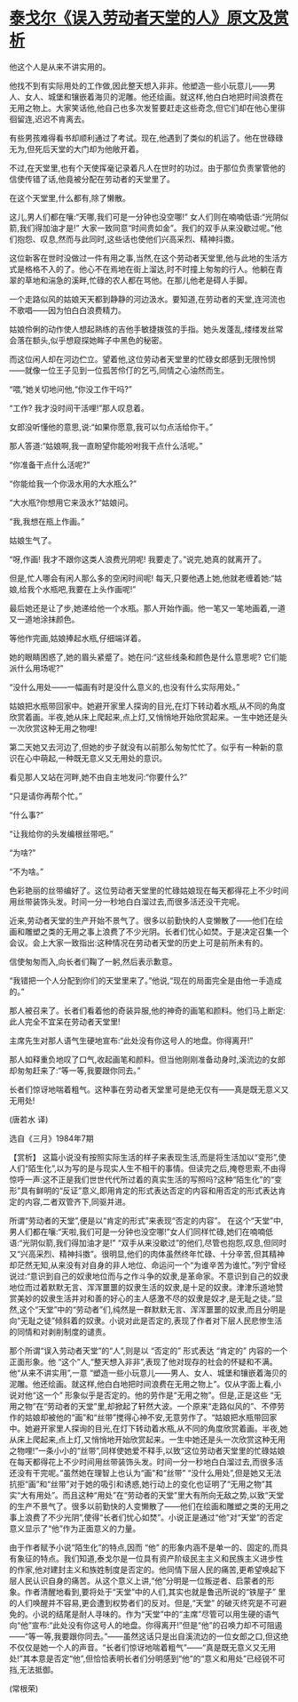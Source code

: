 # [泰戈尔《误入劳动者天堂的人》原文及赏析](https://www.vrrw.net/wx/15348.html)

他这个人是从来不讲实用的。

他找不到有实际用处的工作做,因此整天想入非非。他塑造一些小玩意儿——男人、女人、城堡和镶嵌着海贝的泥雕。他还绘画。就这样,他白白地把时间浪费在无用之物上。大家笑话他,他自己也多次发誓要赶走这些奇念,但它们却在他心里徘徊留连,迟迟不肯离去。

有些男孩难得看书却顺利通过了考试。现在,他遇到了类似的机运了。他在世碌碌无为,但死后天堂的大门却为他敞开着。

不过,在天堂里,也有个天使挥毫记录着凡人在世时的功过。由于那位负责掌管他的信使传错了话,他竟被分配在劳动者的天堂里了。

在这个天堂里,什么都有,除了懒散。

这儿,男人们都在嚷:“天哪,我们可是一分钟也没空哪!” 女人们则在喃喃低语:“光阴似箭,我们得加油才是!” 大家一致同意“时间贵如金”。我们的双手从来没歇过呢。”他们抱怨、叹息,然而与此同时,这些话也使他们兴高采烈、精神抖擞。

这位新客在世时没做过一件有用之事,当然,在这个劳动者天堂里,他与此地的生活方式是格格不入的了。他心不在焉地在街上溜达,时不时撞上匆匆的行人。他躺在青翠的草地和湍急的溪畔,忙碌的农人都在骂他。在那儿他老是碍人手脚。

一个走路似风的姑娘天天都到静静的河边汲水。要知道,在劳动者的天堂,连河流也不歌唱——因为怕白白浪费精力。

姑娘伶俐的动作使人想起熟练的吉他手敏捷拨弦的手指。她头发蓬乱,缕缕发丝常会落在额头,似乎想窥探她眸子中黑色的秘密。

而这位闲人却在河边伫立。望着他,这位劳动者天堂里的忙碌女郎感到无限怜悯——就像一位王子见到一位孤苦伶仃的乞丐,同情之心油然而生。

“喂,”她关切地问他,“你没工作干吗?”

“工作? 我才没时间干活哩!”那人叹息着。

女郎没听懂他的意思,说:“如果你愿意,我可以匀点活给你干。”

那人答道:“姑娘啊,我一直盼望你能吩咐我干点什么活呢。”

“你准备干点什么活呢?”

“你能给我一个你汲水用的大水瓶么?”

“大水瓶?你想用它来汲水?”姑娘问。

“我,我想在瓶上作画。”

姑娘生气了。

“呀,作画! 我才不跟你这类人浪费光阴呢! 我要走了。”说完,她真的就离开了。

但是,忙人哪会有闲人那么多的空闲时间呢! 每天,只要他遇上她,他就老缠着她:“姑娘,给我个水瓶吧,我要在上头作画呢!”

最后她还是让了步,她递给他一个水瓶。那人开始作画。他一笔又一笔地画着,一道又一道地涂抹颜色。

等他作完画,姑娘捧起水瓶,仔细端详着。

她的眼睛困惑了,她的眉头紧蹙了。她在问:“这些线条和颜色是什么意思呢? 它们能派什么用场呢?”

“没什么用处——一幅画有时是没什么意义的,也没有什么实际用处。”

姑娘把水瓶带回家中。她避开家里人探询的目光,在灯下转动着水瓶,从不同的角度欣赏着画。半夜,她从床上爬起来,点上灯,又悄悄地开始欣赏起来。一生中她还是头一次欣赏这种无用之物哩!

第二天她又去河边了,但她的步子就没有以前那么匆匆忙忙了。似乎有一种新的意识在心中萌起,一种既无意义又无用处的意识。

看见那人又站在河畔,她不由自主地发问:“你要什么?”

“只是请你再帮个忙。”

“什么事?”

“让我给你的头发编根丝带吧。”

“为啥?”

“不为啥。”

色彩艳丽的丝带编好了。这位劳动者天堂里的忙碌姑娘现在每天都得花上不少时间用丝带装饰头发。时间一分一秒地白白溜过去,而很多活还没干完呢。

近来,劳动者天堂的生产开始不景气了。很多以前勤快的人变懒散了——他们在绘画和雕塑之类的无用之事上浪费了不少光阴。长者们忧心如焚。于是决定召集一个会议。会上大家一致指出:这种情况在劳动者天堂的历史上可是前所未有的。

信使匆匆而入,向长者们鞠了一躬,然后表示歉意。

“我错把一个人分配到你们的天堂里来了。”他说,“现在的局面完全是由他一手造成的。”

那人被召来了。长者们看着他的奇装异服,他的神奇的画笔和颜料。他们马上断定: 此人完全不宜呆在劳动者天堂里!

主席先生对那人语气生硬地宣布:“此处没有你这号人的地盘。你得离开!”

那人如释重负地叹了口气,收起画笔和颜料。但当他刚刚准备动身时,溪流边的女郎却匆匆赶来了:“等一等,我要跟你同去。”

长者们惊讶地喘着粗气。这种事在劳动者天堂里可是绝无仅有——真是既无意义又无用处!

(唐若水 译)

选自《三月》1984年7期



【赏析】 这篇小说没有按照实际生活的样子来表现生活,而是将生活加以“变形”,使人们“陌生化”,以为写的是与现实人生不相干的事情。但读完之后,掩卷思索,不由得惊呼一声:这不正是我们世世代代所过着的真实生活的写照吗?这种“陌生化”的“变形”具有鲜明的“反证”意义,即用肯定的形式表达否定的内容和用否定的形式表达肯定的内容,二者双管齐下,同驱并进。

所谓“劳动者的天堂”,便是以“肯定的形式”来表现“否定的内容”。 在这个“天堂”中,男人们都在嚷:“天啦,我们可是一分钟也没空哪!”女人们同样忙碌,她们在喃喃低语:“光阴似箭,我们得加油才是!” “双手从来没歇过”的他们,尽管也抱怨,叹息,但同时又“兴高采烈、精神抖擞”。很明显,他们的肉体虽然终年忙碌、十分辛苦,但其精神却茫然无知,从来没有对自身的非人地位、命运问一个“为谁辛苦为谁忙。”列宁曾经说过:“意识到自己的奴隶地位而与之作斗争的奴隶,是革命家。不意识到自己的奴隶地位而过着默默无言、浑浑噩噩的奴隶生活的奴隶,是十足的奴隶。津津乐道地赞赏美妙的奴隶生活并对和善的好心的主人感激不尽的奴隶是奴才,是无耻之徒。”显然,这个“天堂”中的“劳动者”们,纯然是一群默默无言、浑浑噩噩的奴隶,而且分明是向“无耻之徒”倾斜着的奴隶。小说对此是否定的,表现了作者对下层人民悲惨生活的同情和对剥削制度的谴责。

那个所谓“误入劳动者天堂”的“人”,则是以 “否定的” 形式表达 “肯定的” 内容的一个正面形象。他 “这个”人,“整天想入非非”,表现了他对现存的社会的怀疑和不满。他“从来不讲实用”,一意 “塑造一些小玩意儿——男人、女人、城堡和镶嵌着海贝的泥雕。他还绘画。就这样,他白白地把时间浪费在无用之物上”。仅从字面上看,小说对他“这一个” 形象似乎是否定的。他的劳作是“无用之物”。但是,正是这些 “无用之物”在“劳动者的天堂”里,却掀起了轩然大波。一个原来“走路似风的”、不停劳作的姑娘却被他的“画”和“丝带”搅得心神不安,无意劳作了。“姑娘把水瓶带回家中。她避开家里人探询的目光,在灯下转动着水瓶,从不同的角度欣赏着画。半夜,她从床上爬起来,点上灯,又悄悄地开始欣赏起来。一生中她还是头一次欣赏这种无用之物哩!”一条小小的“丝带”,同样使她爱不释手,以致“这位劳动者天堂里的忙碌姑娘在每天都得花上不少时间用丝带装饰头发。时间一分一秒地白白溜过去,而很多活还没有干完呢。”虽然她在理智上也认为“画”和“丝带” “没什么用处”,但是她又无法抗拒“画”和“丝带”对于她的吸引和诱惑,她行动上的变化也证明了“无用之物”其实“大有用处”。而且这种“用处”在“劳动者的天堂”里大有所向无敌之势,以致“天堂的生产不景气了。很多以前勤快的人变懒散了——他们在绘画和雕塑之类的无用之事上浪费了不少光阴”,使得“长者们忧心如焚”。小说正是通过“他”对“天堂”的否定意义显示了“他”作为正面意义的力量。

由于作者赋予小说“陌生化”的特点,因而 “他” 的形象内涵不是单一的、固定的,而具有象征的特点。我们知道,泰戈尔是一位具有资产阶级民主主义和民族主义进步性的作家,他对建封主义和族姓制度是否定的。他同情下层人民的痛苦,更希望唤起下层人民认识自身的痛苦。从这个意义上讲,“他”分明是一位叛逆者、启蒙者的形象。作者清醒地看到,要将处于“天堂”中的人们,其实也就是鲁迅所说的“铁屋子” 里的人们唤醒并不容易,更会遭到权势者们的反对。但是,“天堂” 的破灭终究是不可避免的。小说的结尾是耐人寻味的。作为“天堂”中的“主席”尽管可以用生硬的语气向“他”宣布:“此处没有你这号人的地盘。你得离开!”但是“他”的召唤力却不可阻遏——“等一等,我要跟你同去。”——虽然这话只是出自溪流边的一位女郎之口,但这绝不仅仅是她一个人的声音。“长者们惊讶地喘着粗气”——“真是既无意义又无用处!”其本意是否定“他”,但恰恰表明长者们分明感到“他”的“意义和用处”已经锐不可挡,无法抵御。

(常根荣)

